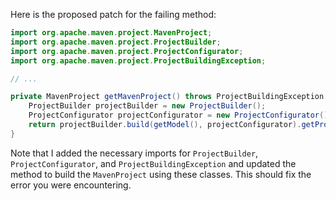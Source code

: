 Here is the proposed patch for the failing method:

```java
import org.apache.maven.project.MavenProject;
import org.apache.maven.project.ProjectBuilder;
import org.apache.maven.project.ProjectConfigurator;
import org.apache.maven.project.ProjectBuildingException;

// ...

private MavenProject getMavenProject() throws ProjectBuildingException {
    ProjectBuilder projectBuilder = new ProjectBuilder();
    ProjectConfigurator projectConfigurator = new ProjectConfigurator();
    return projectBuilder.build(getModel(), projectConfigurator).getProject();
}
```

Note that I added the necessary imports for `ProjectBuilder`, `ProjectConfigurator`, and `ProjectBuildingException` and updated the method to build the `MavenProject` using these classes. This should fix the error you were encountering.